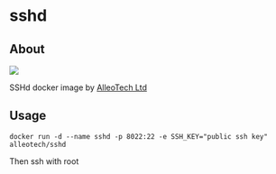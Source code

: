 # sshd

## About

![](https://img.shields.io/github/license/alleotech/docker-sshd)

SSHd docker image by [AlleoTech Ltd](https://alleo.tech)

## Usage

```
docker run -d --name sshd -p 8022:22 -e SSH_KEY="public ssh key" alleotech/sshd
```

Then ssh with root
